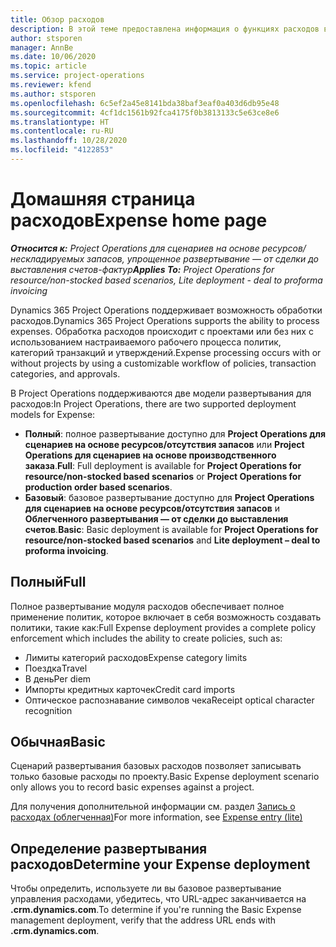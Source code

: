 ```yaml
---
title: Обзор расходов
description: В этой теме предоставлена информация о функциях расходов в Project Operations.
author: stsporen
manager: AnnBe
ms.date: 10/06/2020
ms.topic: article
ms.service: project-operations
ms.reviewer: kfend
ms.author: stsporen
ms.openlocfilehash: 6c5ef2a45e8141bda38baf3eaf0a403d6db95e48
ms.sourcegitcommit: 4cf1dc1561b92fca4175f0b3813133c5e63ce8e6
ms.translationtype: HT
ms.contentlocale: ru-RU
ms.lasthandoff: 10/28/2020
ms.locfileid: "4122853"
---
```

# <a name="expense-home-page"></a><span data-ttu-id="5c393-103">Домашняя страница расходов</span><span class="sxs-lookup"><span data-stu-id="5c393-103">Expense home page</span></span>

<span data-ttu-id="5c393-104">_**Относится к:** Project Operations для сценариев на основе ресурсов/нескладируемых запасов, упрощенное развертывание — от сделки до выставления счетов-фактур_</span><span class="sxs-lookup"><span data-stu-id="5c393-104">_**Applies To:** Project Operations for resource/non-stocked based scenarios, Lite deployment - deal to proforma invoicing_</span></span>


<span data-ttu-id="5c393-105">Dynamics 365 Project Operations поддерживает возможность обработки расходов.</span><span class="sxs-lookup"><span data-stu-id="5c393-105">Dynamics 365 Project Operations supports the ability to process expenses.</span></span> <span data-ttu-id="5c393-106">Обработка расходов происходит с проектами или без них с использованием настраиваемого рабочего процесса политик, категорий транзакций и утверждений.</span><span class="sxs-lookup"><span data-stu-id="5c393-106">Expense processing occurs with or without projects by using a customizable workflow of policies, transaction categories, and approvals.</span></span>

<span data-ttu-id="5c393-107">В Project Operations поддерживаются две модели развертывания для расходов:</span><span class="sxs-lookup"><span data-stu-id="5c393-107">In Project Operations, there are two supported deployment models for Expense:</span></span> 

- <span data-ttu-id="5c393-108">**Полный**: полное развертывание доступно для **Project Operations для сценариев на основе ресурсов/отсутствия запасов** или **Project Operations для сценариев на основе производственного заказа**.</span><span class="sxs-lookup"><span data-stu-id="5c393-108">**Full**: Full deployment is available for **Project Operations for resource/non-stocked based scenarios** or **Project Operations for production order based scenarios**.</span></span>
- <span data-ttu-id="5c393-109">**Базовый**: базовое развертывание доступно для **Project Operations для сценариев на основе ресурсов/отсутствия запасов** и **Облегченного развертывания — от сделки до выставления счетов**.</span><span class="sxs-lookup"><span data-stu-id="5c393-109">**Basic**: Basic deployment is available for **Project Operations for resource/non-stocked based scenarios** and **Lite deployment – deal to proforma invoicing**.</span></span>

## <a name="full"></a><span data-ttu-id="5c393-110">Полный</span><span class="sxs-lookup"><span data-stu-id="5c393-110">Full</span></span> 
<span data-ttu-id="5c393-111">Полное развертывание модуля расходов обеспечивает полное применение политик, которое включает в себя возможность создавать политики, такие как:</span><span class="sxs-lookup"><span data-stu-id="5c393-111">Full Expense deployment provides a complete policy enforcement which includes the ability to create policies, such as:</span></span>

  - <span data-ttu-id="5c393-112">Лимиты категорий расходов</span><span class="sxs-lookup"><span data-stu-id="5c393-112">Expense category limits</span></span>
  - <span data-ttu-id="5c393-113">Поездка</span><span class="sxs-lookup"><span data-stu-id="5c393-113">Travel</span></span>
  - <span data-ttu-id="5c393-114">В день</span><span class="sxs-lookup"><span data-stu-id="5c393-114">Per diem</span></span>
  - <span data-ttu-id="5c393-115">Импорты кредитных карточек</span><span class="sxs-lookup"><span data-stu-id="5c393-115">Credit card imports</span></span>
  - <span data-ttu-id="5c393-116">Оптическое распознавание символов чека</span><span class="sxs-lookup"><span data-stu-id="5c393-116">Receipt optical character recognition</span></span>

## <a name="basic"></a><span data-ttu-id="5c393-117">Обычная</span><span class="sxs-lookup"><span data-stu-id="5c393-117">Basic</span></span> 
<span data-ttu-id="5c393-118">Сценарий развертывания базовых расходов позволяет записывать только базовые расходы по проекту.</span><span class="sxs-lookup"><span data-stu-id="5c393-118">Basic Expense deployment scenario only allows you to record basic expenses against a project.</span></span> 

<span data-ttu-id="5c393-119">Для получения дополнительной информации см. раздел [Запись о расходах (облегченная)](basic-expense.md)</span><span class="sxs-lookup"><span data-stu-id="5c393-119">For more information, see [Expense entry (lite)](basic-expense.md)</span></span>

## <a name="determine-your-expense-deployment"></a><span data-ttu-id="5c393-120">Определение развертывания расходов</span><span class="sxs-lookup"><span data-stu-id="5c393-120">Determine your Expense deployment</span></span>
<span data-ttu-id="5c393-121">Чтобы определить, используете ли вы базовое развертывание управления расходами, убедитесь, что URL-адрес заканчивается на **.crm.dynamics.com**.</span><span class="sxs-lookup"><span data-stu-id="5c393-121">To determine if you're running the Basic Expense management deployment, verify that the address URL ends with **.crm.dynamics.com**.</span></span> 

